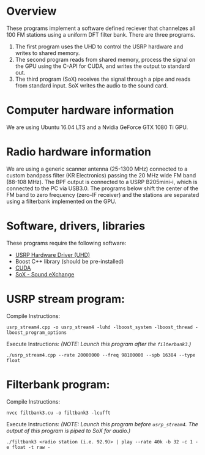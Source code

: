 # Overview
These programs implement a software defined reciever that channelzes all 100 FM stations using a uniform DFT filter bank.  There are three programs.
1. The first program uses the UHD to control the USRP hardware and writes to shared memory.
2. The second program reads from shared memory, process the signal on the GPU using the C-API for CUDA, and writes the output to standard out.
3. The third program (SoX) receives the signal through a pipe and reads from standard input.  SoX writes the audio to the sound card.

# Computer hardware information
We are using Ubuntu 16.04 LTS and a Nvidia GeForce GTX 1080 Ti GPU.

# Radio hardware information
We are using a generic scanner antenna (25-1300 MHz) connected to a custom bandpass filter (KR Electronics) passing the 20 MHz wide FM band (88-108 MHz).  The BPF output is connected to a USRP B205mini-i, which is connected to the PC via USB3.0.  The programs below shift the center of the FM band to zero frequency (zero-IF receiver) and the stations are separated using a filterbank implemented on the GPU.

# Software, drivers, libraries
These programs require the following software:
 - [USRP Hardware Driver (UHD)](https://files.ettus.com/manual/index.html)
 - Boost C++ library (should be pre-installed)
 - [CUDA](https://developer.nvidia.com/cuda-zone)
 - [SoX - Sound eXchange](http://sox.sourceforge.net/)

# USRP stream program:
  Compile Instructions:
  ```linux
  usrp_stream4.cpp -o usrp_stream4 -luhd -lboost_system -lboost_thread -lboost_program_options
  ```
  
  Execute Instructions: *(NOTE: Launch this program after the `filterbank3`.)*
  ```linux
  ./usrp_stream4.cpp --rate 20000000 --freq 98100000 --spb 16384 --type float
  ```
  
  # Filterbank program:
  Compile Instructions:
  ```linux
  nvcc filtbank3.cu -o filtbank3 -lcufft
  ```
  
  Execute Instructions: *(NOTE: Launch this program before `usrp_stream4`.  The output of this program is piped to SoX for audio.)*
  ```linux
  ./filtbank3 <radio station (i.e. 92.9)> | play --rate 40k -b 32 -c 1 -e float -t raw -
  ```
  
  



